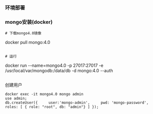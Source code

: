### 环境部署

### mongo安装(docker)
```
# 下载mongo4.0镜像

```
docker pull mongo:4.0
```

# 运行
```
docker run --name=mongo4.0 -p 27017:27017 -e /usr/local/var/mongodb:/data/db -d mongo:4.0 --auth
```

```

创建用户

```
docker exec -it mongo4.0 mongo admin
use admin;
db.createUser({     user:'mongo-admin',     pwd: 'mongo-password',     roles: [ { role: "root", db: "admin"} ] });
```
